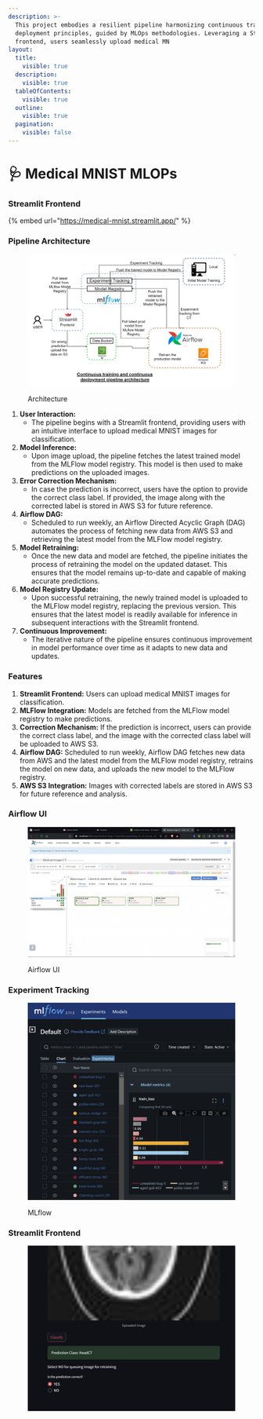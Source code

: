 ```yaml
---
description: >-
  This project embodies a resilient pipeline harmonizing continuous training and
  deployment principles, guided by MLOps methodologies. Leveraging a Streamlit
  frontend, users seamlessly upload medical MN
layout:
  title:
    visible: true
  description:
    visible: true
  tableOfContents:
    visible: true
  outline:
    visible: true
  pagination:
    visible: false
---
```


# 🩺 Medical MNIST MLOPs

### Streamlit  Frontend

{% embed url="https://medical-mnist.streamlit.app/" %}

### Pipeline Architecture

<figure><img src="../../.gitbook/assets/Medical MNIST CT CD - Imgur.png" alt=""><figcaption><p>Architecture</p></figcaption></figure>

1. **User Interaction:**
   * The pipeline begins with a Streamlit frontend, providing users with an intuitive interface to upload medical MNIST images for classification.
2. **Model Inference:**
   * Upon image upload, the pipeline fetches the latest trained model from the MLFlow model registry. This model is then used to make predictions on the uploaded images.
3. **Error Correction Mechanism:**
   * In case the prediction is incorrect, users have the option to provide the correct class label. If provided, the image along with the corrected label is stored in AWS S3 for future reference.
4. **Airflow DAG:**
   * Scheduled to run weekly, an Airflow Directed Acyclic Graph (DAG) automates the process of fetching new data from AWS S3 and retrieving the latest model from the MLFlow model registry.
5. **Model Retraining:**
   * Once the new data and model are fetched, the pipeline initiates the process of retraining the model on the updated dataset. This ensures that the model remains up-to-date and capable of making accurate predictions.
6. **Model Registry Update:**
   * Upon successful retraining, the newly trained model is uploaded to the MLFlow model registry, replacing the previous version. This ensures that the latest model is readily available for inference in subsequent interactions with the Streamlit frontend.
7. **Continuous Improvement:**
   * The iterative nature of the pipeline ensures continuous improvement in model performance over time as it adapts to new data and updates.

### Features

1. **Streamlit Frontend:** Users can upload medical MNIST images for classification.
2. **MLFlow Integration:** Models are fetched from the MLFlow model registry to make predictions.
3. **Correction Mechanism:** If the prediction is incorrect, users can provide the correct class label, and the image with the corrected class label will be uploaded to AWS S3.
4. **Airflow DAG:** Scheduled to run weekly, Airflow DAG fetches new data from AWS and the latest model from the MLFlow model registry, retrains the model on new data, and uploads the new model to the MLFlow registry.
5. **AWS S3 Integration:** Images with corrected labels are stored in AWS S3 for future reference and analysis.

### Airflow UI

<figure><img src="../../.gitbook/assets/Medical MNIST CT CD - Imgur (1).png" alt=""><figcaption><p>Airflow UI</p></figcaption></figure>

### Experiment Tracking

<figure><img src="../../.gitbook/assets/Medical MNIST CT CD - Imgur (2).png" alt=""><figcaption><p>MLflow</p></figcaption></figure>

### Streamlit Frontend

<figure><img src="../../.gitbook/assets/Medical MNIST CT CD - Imgur (3).png" alt=""><figcaption></figcaption></figure>
